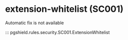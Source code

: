 # extension-whitelist (SC001)

Automatic fix is not available

::: pgshield.rules.security.SC001.ExtensionWhitelist

